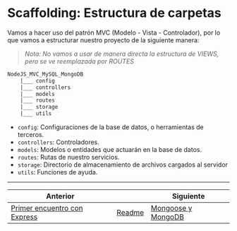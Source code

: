 # Scaffolding: Estructura de carpetas

Vamos a hacer uso del patrón MVC (Modelo - Vista - Controlador), por lo que vamos a estructurar nuestro proyecto de la siguiente manera:

> *Nota: No vamos a usar de manera directa la estructura de VIEWS, pero se ve reemplazada por ROUTES*

```txt
NodeJS_MVC_MySQL_MongoDB
    |___ config
    |___ controllers
    |___ models
    |___ routes
    |___ storage
    |___ utils
```

- `config`: Configuraciones de la base de datos, o herramientas de terceros.
- `controllers`: Controladores.
- `models`: Modelos o entidades que actuarán en la base de datos.
- `routes`: Rutas de nuestro servicios.
- `storage`: Directorio de almacenamiento de archivos cargados al servidor
- `utils`: Funciones de ayuda.

___
| Anterior |                        | Siguiente                                              |
| -------- | ---------------------- | ------------------------------------------------------ |
| [Primer encuentro con Express](01_Primer_Encuentro_Express.md) | [Readme](../README.md) | [Mongoose y MongoDB](03_Mongoose_MongoDB.md) |
